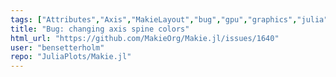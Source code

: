 ```yaml
---
tags: ["Attributes","Axis","MakieLayout","bug","gpu","graphics","julia","julia-language","plotting","visualization"]
title: "Bug: changing axis spine colors"
html_url: "https://github.com/MakieOrg/Makie.jl/issues/1640"
user: "bensetterholm"
repo: "JuliaPlots/Makie.jl"
---
```


